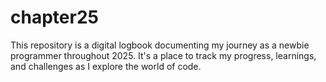 # chapter25
This repository is a digital logbook documenting my journey as a newbie programmer throughout 2025.  It's a place to track my progress, learnings, and challenges as I explore the world of code.

